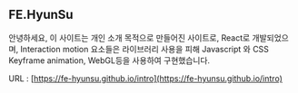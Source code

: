 ## FE.HyunSu

안녕하세요,
이 사이트는 개인 소개 목적으로 만들어진 사이트로,
React로 개발되었으며, Interaction motion 요소들은 라이브러리 사용을 피해
Javascript 와 CSS Keyframe animation, WebGL등을 사용하여 구현했습니다.

URL : [https://fe-hyunsu.github.io/intro](https://fe-hyunsu.github.io/intro)
